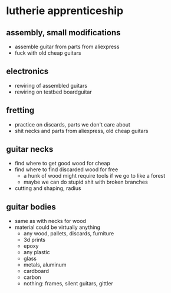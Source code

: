 # lutherie apprenticeship

## assembly, small modifications

- assemble guitar from parts from aliexpress
- fuck with old cheap guitars


## electronics

- rewiring of assembled guitars
- rewiring on testbed boardguitar


## fretting

- practice on discards, parts we don't care about
- shit necks and parts from aliexpress, old cheap guitars


## guitar necks

- find where to get good wood for cheap
- find where to find discarded wood for free
	* a hunk of wood might require tools if we go to like a forest
	* maybe we can do stupid shit with broken branches
- cutting and shaping, radius


## guitar bodies

- same as with necks for wood
- material could be virtually anything
	* any wood, pallets, discards, furniture
	* 3d prints
	* epoxy
	* any plastic
	* glass
	* metals, aluminum
	* cardboard
	* carbon
	* nothing: frames, silent guitars, gittler
